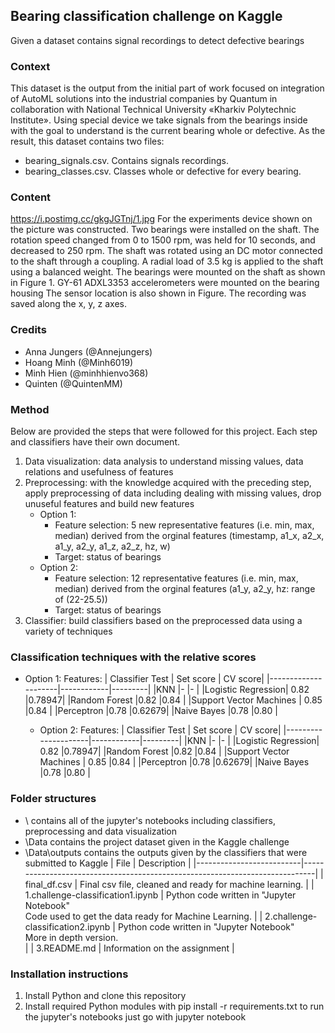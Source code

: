 ## Bearing classification challenge on Kaggle
Given a dataset contains signal recordings to detect defective bearings

### Context
This dataset is the output from the initial part of work focused on integration of AutoML solutions into the industrial companies by Quantum in collaboration with National Technical University «Kharkiv Polytechnic Institute». Using special device we take signals from the bearings inside with the goal to understand is the current bearing whole or defective. As the result, this dataset contains two files:

 - bearing_signals.csv. Contains signals recordings.
 - bearing_classes.csv. Classes whole or defective for every bearing.
### Content
https://i.postimg.cc/gkgJGTnj/1.jpg
For the experiments device shown on the picture was constructed. Two bearings were installed on the shaft. The rotation speed changed from 0 to 1500 rpm, was held for 10 seconds, and decreased to 250 rpm. The shaft was rotated using an DC motor connected to the shaft through a coupling. A radial load of 3.5 kg is applied to the shaft using a balanced weight.
The bearings were mounted on the shaft as shown in Figure 1. GY-61 ADXL3353 accelerometers were mounted on the bearing housing The sensor location is also shown in Figure. The recording was saved along the x, y, z axes.


### Credits
* Anna Jungers (@Annejungers)
* Hoang Minh (@Minh6019)
* Minh Hien (@minhhienvo368)
* Quinten (@QuintenMM)

### Method
Below are provided the steps that were followed for this project. Each step and classifiers have their own document.
 1. Data visualization: data analysis to understand missing values, data relations and usefulness of features
 2. Preprocessing: with the knowledge acquired with the preceding step, apply preprocessing of data including dealing with missing values, drop unuseful features and build new features
    - Option 1: 
         - Feature selection: 5 new representative features (i.e. min, max, median) derived from the orginal features (timestamp, a1_x, a2_x, a1_y, a2_y, a1_z, a2_z, hz, w)
         - Target: status of bearings
    - Option 2: 
         - Feature selection: 12 representative features (i.e. min, max, median) derived from the orginal features (a1_y, a2_y, hz: range of (22-25.5))
         - Target: status of bearings 
 3. Classifier: build classifiers based on the preprocessed data using a variety of techniques

### Classification techniques with the relative scores
- Option 1: Features:
  | Classifier	Test     | Set score  | CV score|
  |---------------------|------------|---------|
  |KNN	|-	|-	|
  |Logistic Regression|	0.82	|0.78947|
  |Random Forest	|0.82	|0.84	|
  |Support Vector Machines	| 0.85	|0.84	|
  |Perceptron	|0.78	|0.62679|
  |Naive Bayes	|0.78	|0.80	|
  
  - Option 2: Features: 
  | Classifier	Test     | Set score  | CV score|
  |---------------------|------------|---------|
  |KNN	|-	|-	|
  |Logistic Regression|	0.82	|0.78947|
  |Random Forest	|0.82	|0.84	|
  |Support Vector Machines	| 0.85	|0.84	|
  |Perceptron	|0.78	|0.62679|
  |Naive Bayes	|0.78	|0.80	|

### Folder structures
* \ contains all of the jupyter's notebooks including classifiers, preprocessing and data visualization
* \Data contains the project dataset given in the Kaggle challenge
* \Data\outputs contains the outputs given by the classifiers that were submitted to Kaggle
  | File                     | Description                                                                 |
  |--------------------------|-----------------------------------------------------------------------------|
  | final_df.csv             | Final csv file, cleaned and ready for machine learning. |
  | 1.challenge-classification1.ipynb   | Python code written in "Jupyter Notebook"  <br>Code used to get the data ready for Machine Learning.  |
  | 2.challenge-classification2.ipynb | Python code written in "Jupyter Notebook" <br>More in depth version. <br>|
  | 3.README.md           | Information on the assignment                   |  

### Installation instructions
1. Install Python and clone this repository
2. Install required Python modules with pip install -r requirements.txt
to run the jupyter's notebooks just go with jupyter notebook

